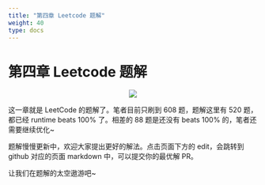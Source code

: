 ```yaml
---
title: "第四章 Leetcode 题解"
weight: 40
type: docs
---
```


# 第四章 Leetcode 题解

<p align='center'>
<img src='https://img.halfrost.com/Leetcode/GOPHERCON_.png'>
</p>


这一章就是 LeetCode 的题解了。笔者目前只刷到 608 题，题解这里有 520 题，都已经 runtime beats 100% 了。相差的 88 题是还没有 beats 100% 的，笔者还需要继续优化~

题解慢慢更新中，欢迎大家提出更好的解法。点击页面下方的 edit，会跳转到 github 对应的页面 markdown 中，可以提交你的最优解 PR。

让我们在题解的太空遨游吧~